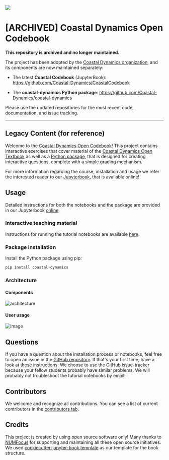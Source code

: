 ![](https://github.com/FlorisCalkoen/CoastalCodebook/blob/main/coastalcodebook/imgs/waves_angola.jpeg)

# [ARCHIVED] Coastal Dynamics Open Codebook

**This repository is archived and no longer maintained.**

The project has been adopted by the [Coastal Dynamics organization](https://github.com/Coastal-Dynamics), and its components are now maintained separately:

-  The latest **Coastal Codebook** (JupyterBook):
    https://github.com/Coastal-Dynamics/CoastalCodebook

- The **coastal-dynamics Python package**:
    https://github.com/Coastal-Dynamics/coastal-dynamics

Please use the updated repositories for the most recent code, documentation, and issue tracking.

---

## Legacy Content (for reference)
Welcome to the [Coastal Dynamics Open
Codebook](https://floriscalkoen.github.io/CoastalCodebook/intro.html)! This project contains
interactive exercises that
cover material of the [Coastal Dynamics Open
Textbook](https://textbooks.open.tudelft.nl/textbooks/catalog/book/37) as well as a
[Python package](https://pypi.org/project/coastal-dynamics/), that is designed for
creating interactive questions, complete with a simple grading mechanism.

For more information regarding the course, installation and usage we refer the interested
reader to our [Jupyterbook](https://floriscalkoen.github.io/CoastalCodebook/intro.html),
that is available online!

## Usage

Detailed instructions for both the notebooks and the package are provided in our
Jupyterbook [online](https://floriscalkoen.github.io/CoastalCodebook/intro.html).

### Interactive teaching material

Instructions for running the tutorial notebooks are available
[here](https://floriscalkoen.github.io/CoastalCodebook/usage/installation.html).

### Package installation

Install the Python package using pip:

```bash
pip install coastal-dynamics
```
### Architecture

#### Components
![architecture](https://github.com/FlorisCalkoen/CoastalCodebook/assets/44444001/47942d0d-e1aa-406d-9242-613333490427)


#### User usage
![image](https://github.com/FlorisCalkoen/CoastalCodebook/assets/44444001/40a5112d-e830-42cf-9448-63c6d37fb147)


## Questions

If you have a question about the installation process or notebooks, feel free to open an
issue in the [GitHub repository](https://github.com/FlorisCalkoen/CoastalCodebook). If
that's your first time, have a look at [these
instructions](https://docs.github.com/en/issues/tracking-your-work-with-issues/creating-an-issue).
We choose to use the GitHub issue-tracker because your fellow students probably have
similar problems. We will probably not troubleshoot the tutorial notebooks by email!

## Contributors

We welcome and recognize all contributions. You can see a list of current contributors in
the [contributors
tab](https://github.com/floriscalkoen/coastalcodebook/graphs/contributors).

## Credits

This project is created by using open source software only! Many thanks to [NUMFocus](https://numfocus.org) for
supporting and maintaining all these open source initiatives. We used [cookiecutter-jupyter-book
template](https://github.com/executablebooks/cookiecutter-jupyter-book) as our template
for the book structure.
